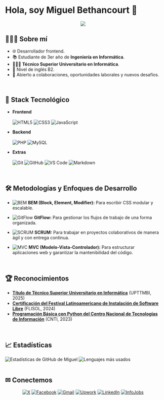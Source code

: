 # Hola, soy Miguel Bethancourt 👋
<p align="center">
  <a href="https://github.com/DenverCoder1/readme-typing-svg">
    <img src="https://readme-typing-svg.herokuapp.com?font=Time+New+Roman&color=cyan&size=25&center=true&vCenter=true&width=600&height=100&lines=Hi!,+I+am+MiguelB-dev;A+Frontend+Developer;And+a+Software+Engineering+Student;">
  </a>
</p>

## 👨🏻‍💻 Sobre mí

- 🌐 Desarrollador frontend.
- 📚 Estudiante de 3er año de **Ingeniería en Informática**.
- 👨🏻‍🎓 **Técnico Superior Universitario en Informática**.
- 💬 Nivel de inglés B2.
- 🤝 Abierto a colaboraciones, oportunidades laborales y nuevos desafíos.
<br>

## 🔧 Stack Tecnológico

- **Frontend**<br><br>
![HTML5](https://img.shields.io/badge/HTML5-E34F26?style=for-the-badge&logo=html5&logoColor=white)
![CSS3](https://img.shields.io/badge/CSS3-1572B6?style=for-the-badge&logo=css3&logoColor=white) 
![JavaScript](https://img.shields.io/badge/JavaScript-323330?style=for-the-badge&logo=javascript&logoColor=F7DF1E)

- **Backend**<br><br>
![PHP](https://img.shields.io/badge/PHP-777BB4?style=for-the-badge&logo=php&logoColor=white) 
![MySQL](https://img.shields.io/badge/MySQL-005C84?style=for-the-badge&logo=mysql&logoColor=white)

- **Extras**<br><br>
![Git](https://img.shields.io/badge/GIT-E44C30?style=for-the-badge&logo=git&logoColor=white) 
![GitHub](https://img.shields.io/badge/GitHub-100000?style=for-the-badge&logo=github&logoColor=white)
![VS Code](https://img.shields.io/badge/VSCode-0078D4?style=for-the-badge&logo=visual%20studio%20code&logoColor=white)
![Markdown](https://img.shields.io/badge/Markdown-000000?style=for-the-badge&logo=markdown&logoColor=white)
<br>

## 🛠 Metodologías y Enfoques de Desarrollo

- ![BEM](https://img.shields.io/badge/BEM-%23E34F26.svg?style=flat&logo=html5&logoColor=white) **BEM (Block, Element, Modifier):** Para escribir CSS modular y escalable.

-  ![GitFlow](https://img.shields.io/badge/GitFlow-%23F14C28.svg?style=flat&logo=git&logoColor=white) **GitFlow:** Para gestionar los flujos de trabajo de una forma organizada.

- ![SCRUM](https://img.shields.io/badge/SCRUM-%23FF6F00.svg?style=flat&logo=scrum&logoColor=white) **SCRUM:** Para trabajar en proyectos colaborativos de manera ágil y con entrega continua.

- ![MVC](https://img.shields.io/badge/MVC-%23777BB4.svg?style=flat&logo=angular&logoColor=white) **MVC (Modelo-Vista-Controlador):** Para estructurar aplicaciones web y garantizar la mantenibilidad del código.
<br>


## 🏆 Reconocimientos

- **[Título de Técnico Superior Universitario en Informática](https://github.com/MiguelB-Dev/MiguelB-dev/raw/main/Certificados/Certificado%20de%20FLISOL.pdf)** (UPTTMBI, 2025)
- **[Certificación del Festival Latinoamericano de Instalación de Software Libre](https://github.com/MiguelB-Dev/MiguelB-dev/raw/main/Certificados/Certificado%20de%20FLISOL.pdf)** (FLISOL, 2024)
- **[Programación Básica con Python del Centro Nacional de Tecnologías de Información](https://github.com/MiguelB-Dev/MiguelB-dev/raw/main/Certificados/Certificado%20en%20Programaci%C3%B3n%20B%C3%A1sica%20con%20Python%20de%20CNTI.pdf)** (CNTI, 2023)
<br>

## 📈 Estadísticas

![Estadísticas de GitHub de Miguel](https://github-readme-stats.vercel.app/api?username=MiguelB-Dev&show_icons=true&theme=radical)
![Lenguajes más usados](https://github-readme-stats.vercel.app/api/top-langs/?username=MiguelB-Dev&layout=compact&theme=radical)
<br>
<br>

## ✉ Conectemos
<div align= "center">

[![X](https://img.shields.io/badge/X-000000?style=for-the-badge&logo=x&logoColor=white)](https://x.com/MiguelB_develop)
[![Facebook](https://img.shields.io/badge/Facebook-1877F2?style=for-the-badge&logo=facebook&logoColor=white)](https://www.facebook.com/MiguelBdev/)
[![Gmail](https://img.shields.io/badge/Gmail-D14836?style=for-the-badge&logo=gmail&logoColor=white)](mailto:mbethancourt2005@gmail.com?subject=Contacto%20desde%20GitHub)
[![Upwork](https://img.shields.io/badge/UpWork-6FDA44?style=for-the-badge&logo=Upwork&logoColor=white)](https://www.upwork.com/freelancers/~010d7d38036ae51888)
[![LinkedIn](https://img.shields.io/badge/LinkedIn-0077B5?style=for-the-badge&logo=linkedin&logoColor=white)](https://www.linkedin.com/in/miguel-bethancourt-31024a375/)
[![InfoJobs](https://img.shields.io/badge/InfoJobs-FF6D00?style=for-the-badge&logo=data:image/svg+xml;base64,PHN2ZyB4bWxucz0iaHR0cDovL3d3dy53My5vcmcvMjAwMC9zdmciIHZpZXdCb3g9IjAgMCAyNDAgMjQwIj48cGF0aCBmaWxsPSIjRkZENDAwIiBkPSJNMjQwIDExOS44QzI0MCA1My43IDE4Ni4zIDAgMTIwLjIgMFMwIDUzLjcgMCAxMTkuOEMwIDE4NiAxNTcuNiAyNDAgMTIwLjIgMjQwUzI0MCAxODYgMjQwIDExOS44WiIvPjxwYXRoIGZpbGw9IiNGRkYiIGQ9Ik0xMzkuNiA3OC4zaC0zOS4xdjgzLjloMzkuMVY3OC4zek04OC4zIDk5LjZoMTguM3Y2Mi42SDg4LjN2LTYyLjZ6bTQ4LjkgNDEuN2MwIDExLjUtOS4zIDIwLjgtMjAuOCAyMC44cy0yMC44LTkuMy0yMC44LTIwLjggOS4zLTIwLjggMjAuOC0yMC44IDIwLjggOS4zIDIwLjggMjAuOHoiLz48L3N2Zz4=&logoColor=white)](https://www.infojobs.net/candidate/cv/view/index.xhtml?dgv=16762098132415969803)
</div>
